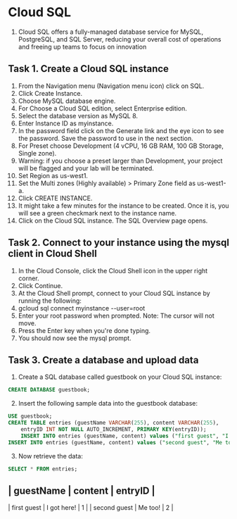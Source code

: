 # Cloud SQL
1. Cloud SQL offers a fully-managed database service for MySQL, PostgreSQL, and SQL Server, reducing your overall cost of operations and freeing up teams to focus on innovation

## Task 1. Create a Cloud SQL instance

1. From the Navigation menu (Navigation menu icon) click on SQL.
2. Click Create Instance.
3. Choose MySQL database engine.
4. For Choose a Cloud SQL edition, select Enterprise edition.
5. Select the database version as MySQL 8.
6. Enter Instance ID as myinstance.
7. In the password field click on the Generate link and the eye icon to see the password. Save the password to use in the next section.
8. For Preset choose Development (4 vCPU, 16 GB RAM, 100 GB Storage, Single zone).
9. Warning: if you choose a preset larger than Development, your project will be flagged and your lab will be terminated.
10. Set Region as us-west1.
11. Set the Multi zones (Highly available) > Primary Zone field as us-west1-a.
12. Click CREATE INSTANCE.
13. It might take a few minutes for the instance to be created. Once it is, you will see a green checkmark next to the instance name.
14. Click on the Cloud SQL instance. The SQL Overview page opens.

## Task 2. Connect to your instance using the mysql client in Cloud Shell

1. In the Cloud Console, click the Cloud Shell icon in the upper right corner.
2. Click Continue.
3. At the Cloud Shell prompt, connect to your Cloud SQL instance by running the following:
4. gcloud sql connect myinstance --user=root
5. Enter your root password when prompted. Note: The cursor will not move.
6. Press the Enter key when you're done typing.
7. You should now see the mysql prompt.

## Task 3. Create a database and upload data

1. Create a SQL database called guestbook on your Cloud SQL instance:
``` sql 
CREATE DATABASE guestbook;
```
2. Insert the following sample data into the guestbook database:
``` sql
USE guestbook;
CREATE TABLE entries (guestName VARCHAR(255), content VARCHAR(255),
    entryID INT NOT NULL AUTO_INCREMENT, PRIMARY KEY(entryID));
    INSERT INTO entries (guestName, content) values ("first guest", "I got here!");
INSERT INTO entries (guestName, content) values ("second guest", "Me too!");
```
3. Now retrieve the data:
``` sql
SELECT * FROM entries;
```



| guestName    | content           | entryID |
------------------------------------------
| first guest  | I got here!       |       1 |
| second guest | Me too!           |       2 |


